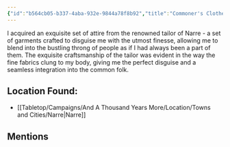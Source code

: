 ```yaml
---
{"id":"b564cb05-b337-4aba-932e-9844a78f8b92","title":"Commoner's Clothes","description":"<!--A set of clothes I got sewn in Narre. It allows me to disguise myself and blend in with the common folks.","isInCurrentInventory":true,"isProscribed":false,"amountHeld":0,"causeOfConsumption":"Destroyed","publish":true,"date_created":"Sunday, March 5th 2023, 6:41:39 pm","date_modified":"Friday, April 19th 2024, 6:21:46 pm","cssclasses":["mado-heading"],"path":"Tabletop/Campaigns/And A Thousand Years More/Inventory/Equipment/Commoner's Clothes.md","permalink":"/tabletop/campaigns/and-a-thousand-years-more/inventory/equipment/commoner-s-clothes/","PassFrontmatter":true}
---
```



I acquired an exquisite set of attire from the renowned tailor of Narre - a set of garments crafted to disguise me with the utmost finesse, allowing me to blend into the bustling throng of people as if I had always been a part of them. The exquisite craftsmanship of the tailor was evident in the way the fine fabrics clung to my body, giving me the perfect disguise and a seamless integration into the common folk.

## Location Found:

- [[Tabletop/Campaigns/And A Thousand Years More/Location/Towns and Cities/Narre\|Narre]]

## Mentions


